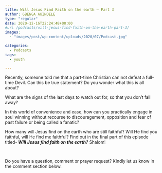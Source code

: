 ```yaml
---
title: Will Jesus Find Faith on the earth – Part 3
author: GBENGA AKINDELE
type: "regular"
date: 2020-12-16T22:24:48+00:00
#url /podcasts/will-jesus-find-faith-on-the-earth-part-3/
images: 
  - "images/post/wp-content/uploads/2020/07/Podcast.jpg"

categories:
  - Podcasts
tags:
  - youth

---
```

Recently, someone told me that a part-time Christian can not defeat a full-time Devil. Can this be true statement? Do you wonder what this is all about?

What are the signs of the last days to watch out for, so that you don’t fall away?

In this world of convenience and ease, how can you practically engage in soul winning without recourse to discouragement, opposition and fear of past failure or being called a fanatic?

How many will Jesus find on the earth who are still faithful? Will He find you faithful, will He find me faithful? Find out in the final part of this episode titled- **_Will Jesus find faith on the earth?_** Shalom!



&nbsp;

Do you have a question, comment or prayer request? Kindly let us know in the comment section below.